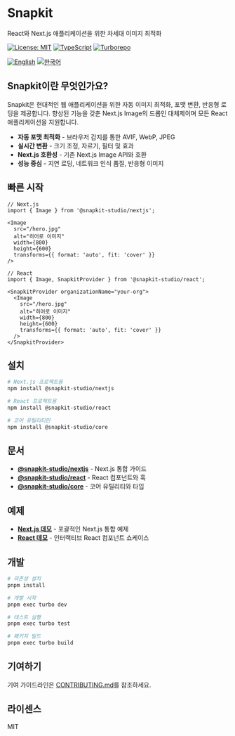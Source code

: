 # Snapkit

React와 Next.js 애플리케이션을 위한 차세대 이미지 최적화

[![License: MIT](https://img.shields.io/badge/License-MIT-yellow.svg)](https://opensource.org/licenses/MIT)
[![TypeScript](https://img.shields.io/badge/%3C%2F%3E-TypeScript-%230074c1.svg)](http://www.typescriptlang.org/)
[![Turborepo](https://img.shields.io/badge/built%20with-Turborepo-blueviolet)](https://turbo.build/)

[![English](https://img.shields.io/badge/docs-English-blue)](./README.md) [![한국어](https://img.shields.io/badge/docs-한국어-blue)](./README-ko.md)

## Snapkit이란 무엇인가요?

Snapkit은 현대적인 웹 애플리케이션을 위한 자동 이미지 최적화, 포맷 변환, 반응형 로딩을 제공합니다. 향상된 기능을 갖춘 Next.js Image의 드롭인 대체제이며 모든 React 애플리케이션을 지원합니다.

- **자동 포맷 최적화** - 브라우저 감지를 통한 AVIF, WebP, JPEG
- **실시간 변환** - 크기 조정, 자르기, 필터 및 효과
- **Next.js 호환성** - 기존 Next.js Image API와 호환
- **성능 중심** - 지연 로딩, 네트워크 인식 품질, 반응형 이미지

## 빠른 시작

```tsx
// Next.js
import { Image } from '@snapkit-studio/nextjs';

<Image
  src="/hero.jpg"
  alt="히어로 이미지"
  width={800}
  height={600}
  transforms={{ format: 'auto', fit: 'cover' }}
/>
```

```tsx
// React
import { Image, SnapkitProvider } from '@snapkit-studio/react';

<SnapkitProvider organizationName="your-org">
  <Image
    src="/hero.jpg"
    alt="히어로 이미지"
    width={800}
    height={600}
    transforms={{ format: 'auto', fit: 'cover' }}
  />
</SnapkitProvider>
```

## 설치

```bash
# Next.js 프로젝트용
npm install @snapkit-studio/nextjs

# React 프로젝트용
npm install @snapkit-studio/react

# 코어 유틸리티만
npm install @snapkit-studio/core
```

## 문서

- **[@snapkit-studio/nextjs](./packages/nextjs/README.md)** - Next.js 통합 가이드
- **[@snapkit-studio/react](./packages/react/README.md)** - React 컴포넌트와 훅
- **[@snapkit-studio/core](./packages/core/README.md)** - 코어 유틸리티와 타입

## 예제

- **[Next.js 데모](./apps/nextjs-demo)** - 포괄적인 Next.js 통합 예제
- **[React 데모](./apps/react-demo)** - 인터랙티브 React 컴포넌트 쇼케이스

## 개발

```bash
# 의존성 설치
pnpm install

# 개발 시작
pnpm exec turbo dev

# 테스트 실행
pnpm exec turbo test

# 패키지 빌드
pnpm exec turbo build
```

## 기여하기

기여 가이드라인은 [CONTRIBUTING.md](./CONTRIBUTING.md)를 참조하세요.

## 라이센스

MIT